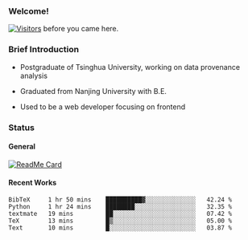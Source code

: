 ### Welcome!

[![Visitors](https://visitor-badge.laobi.icu/badge?page_id=HermitSun.HermitSun)]() before you came here.

### Brief Introduction

- Postgraduate of Tsinghua University, working on data provenance analysis

- Graduated from Nanjing University with B.E.

- Used to be a web developer focusing on frontend

### Status

#### General

[![ReadMe Card](https://github-readme-stats.hermitsun.vercel.app/api?username=HermitSun&count_private=true&show_icons=true)]()

#### Recent Works

<!--START_SECTION:waka-->
```text
BibTeX     1 hr 50 mins    ██████████▓░░░░░░░░░░░░░░   42.24 % 
Python     1 hr 24 mins    ████████░░░░░░░░░░░░░░░░░   32.35 % 
textmate   19 mins         ██░░░░░░░░░░░░░░░░░░░░░░░   07.42 % 
TeX        13 mins         █▒░░░░░░░░░░░░░░░░░░░░░░░   05.00 % 
Text       10 mins         █░░░░░░░░░░░░░░░░░░░░░░░░   03.87 % 
```
<!--END_SECTION:waka-->
